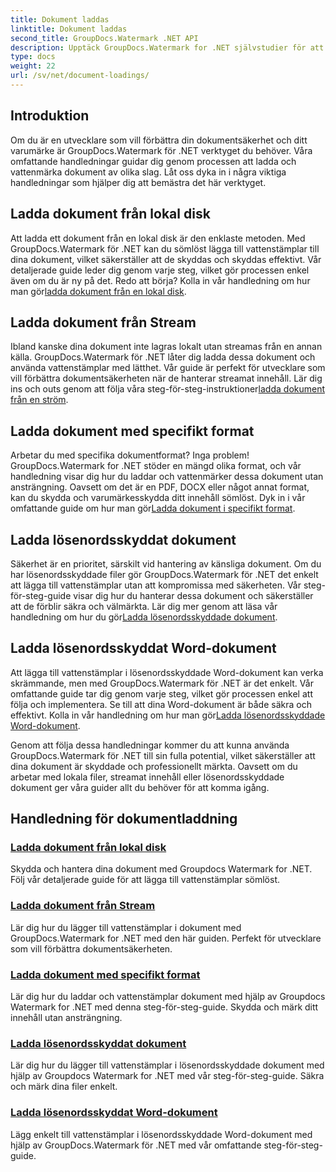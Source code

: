 ```yaml
---
title: Dokument laddas
linktitle: Dokument laddas
second_title: GroupDocs.Watermark .NET API
description: Upptäck GroupDocs.Watermark for .NET självstudier för att ladda och vattenstämpla dokument, vilket säkerställer dokumentsäkerhet och varumärkesbyggande med steg-för-steg-guider.
type: docs
weight: 22
url: /sv/net/document-loadings/
---
```

## Introduktion
Om du är en utvecklare som vill förbättra din dokumentsäkerhet och ditt varumärke är GroupDocs.Watermark för .NET verktyget du behöver. Våra omfattande handledningar guidar dig genom processen att ladda och vattenmärka dokument av olika slag. Låt oss dyka in i några viktiga handledningar som hjälper dig att bemästra det här verktyget.

## Ladda dokument från lokal disk
Att ladda ett dokument från en lokal disk är den enklaste metoden. Med GroupDocs.Watermark för .NET kan du sömlöst lägga till vattenstämplar till dina dokument, vilket säkerställer att de skyddas och skyddas effektivt. Vår detaljerade guide leder dig genom varje steg, vilket gör processen enkel även om du är ny på det. Redo att börja? Kolla in vår handledning om hur man gör[ladda dokument från en lokal disk](./load-document-from-local-disk/).

## Ladda dokument från Stream
 Ibland kanske dina dokument inte lagras lokalt utan streamas från en annan källa. GroupDocs.Watermark för .NET låter dig ladda dessa dokument och använda vattenstämplar med lätthet. Vår guide är perfekt för utvecklare som vill förbättra dokumentsäkerheten när de hanterar streamat innehåll. Lär dig ins och outs genom att följa våra steg-för-steg-instruktioner[ladda dokument från en ström](./load-document-from-stream/).

## Ladda dokument med specifikt format
Arbetar du med specifika dokumentformat? Inga problem! GroupDocs.Watermark for .NET stöder en mängd olika format, och vår handledning visar dig hur du laddar och vattenmärker dessa dokument utan ansträngning. Oavsett om det är en PDF, DOCX eller något annat format, kan du skydda och varumärkesskydda ditt innehåll sömlöst. Dyk in i vår omfattande guide om hur man gör[Ladda dokument i specifikt format](./load-specific-format-document/).

## Ladda lösenordsskyddat dokument
 Säkerhet är en prioritet, särskilt vid hantering av känsliga dokument. Om du har lösenordsskyddade filer gör GroupDocs.Watermark för .NET det enkelt att lägga till vattenstämplar utan att kompromissa med säkerheten. Vår steg-för-steg-guide visar dig hur du hanterar dessa dokument och säkerställer att de förblir säkra och välmärkta. Lär dig mer genom att läsa vår handledning om hur du gör[Ladda lösenordsskyddade dokument](./load-password-protected-document/).

## Ladda lösenordsskyddat Word-dokument
Att lägga till vattenstämplar i lösenordsskyddade Word-dokument kan verka skrämmande, men med GroupDocs.Watermark för .NET är det enkelt. Vår omfattande guide tar dig genom varje steg, vilket gör processen enkel att följa och implementera. Se till att dina Word-dokument är både säkra och effektivt. Kolla in vår handledning om hur man gör[Ladda lösenordsskyddade Word-dokument](./load-password-protected-word-document/).

Genom att följa dessa handledningar kommer du att kunna använda GroupDocs.Watermark för .NET till sin fulla potential, vilket säkerställer att dina dokument är skyddade och professionellt märkta. Oavsett om du arbetar med lokala filer, streamat innehåll eller lösenordsskyddade dokument ger våra guider allt du behöver för att komma igång.
## Handledning för dokumentladdning
### [Ladda dokument från lokal disk](./load-document-from-local-disk/)
Skydda och hantera dina dokument med Groupdocs Watermark for .NET. Följ vår detaljerade guide för att lägga till vattenstämplar sömlöst.
### [Ladda dokument från Stream](./load-document-from-stream/)
Lär dig hur du lägger till vattenstämplar i dokument med GroupDocs.Watermark for .NET med den här guiden. Perfekt för utvecklare som vill förbättra dokumentsäkerheten.
### [Ladda dokument med specifikt format](./load-specific-format-document/)
Lär dig hur du laddar och vattenstämplar dokument med hjälp av Groupdocs Watermark for .NET med denna steg-för-steg-guide. Skydda och märk ditt innehåll utan ansträngning.
### [Ladda lösenordsskyddat dokument](./load-password-protected-document/)
Lär dig hur du lägger till vattenstämplar i lösenordsskyddade dokument med hjälp av Groupdocs Watermark for .NET med vår steg-för-steg-guide. Säkra och märk dina filer enkelt.
### [Ladda lösenordsskyddat Word-dokument](./load-password-protected-word-document/)
Lägg enkelt till vattenstämplar i lösenordsskyddade Word-dokument med hjälp av GroupDocs.Watermark för .NET med vår omfattande steg-för-steg-guide.